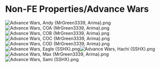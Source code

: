 # Non-FE Properties/Advance Wars

![Advance Wars, Andy {MrGreen3339, Arima}.png](https://raw.githubusercontent.com/Klokinator/FE-Repo/main/Portrait%20Repository/Non-FE%20Properties/Advance%20Wars/Advance%20Wars,%20Andy%20(MrGreen3339,%20Arima).png "Advance Wars, Andy {MrGreen3339, Arima}.png")![Advance Wars, COA {MrGreen3339, Arima}.png](https://raw.githubusercontent.com/Klokinator/FE-Repo/main/Portrait%20Repository/Non-FE%20Properties/Advance%20Wars/Advance%20Wars,%20COA%20(MrGreen3339,%20Arima).png "Advance Wars, COA {MrGreen3339, Arima}.png")![Advance Wars, COB {MrGreen3339, Arima}.png](https://raw.githubusercontent.com/Klokinator/FE-Repo/main/Portrait%20Repository/Non-FE%20Properties/Advance%20Wars/Advance%20Wars,%20COB%20(MrGreen3339,%20Arima).png "Advance Wars, COB {MrGreen3339, Arima}.png")![Advance Wars, COC {MrGreen3339, Arima}.png](https://raw.githubusercontent.com/Klokinator/FE-Repo/main/Portrait%20Repository/Non-FE%20Properties/Advance%20Wars/Advance%20Wars,%20COC%20(MrGreen3339,%20Arima).png "Advance Wars, COC {MrGreen3339, Arima}.png")![Advance Wars, COD {MrGreen3339, Arima}.png](https://raw.githubusercontent.com/Klokinator/FE-Repo/main/Portrait%20Repository/Non-FE%20Properties/Advance%20Wars/Advance%20Wars,%20COD%20(MrGreen3339,%20Arima).png "Advance Wars, COD {MrGreen3339, Arima}.png")![Advance Wars, Eagle {SSHX}.png](https://raw.githubusercontent.com/Klokinator/FE-Repo/main/Portrait%20Repository/Non-FE%20Properties/Advance%20Wars/Advance%20Wars,%20Eagle%20(SSHX).png "Advance Wars, Eagle {SSHX}.png")![Advance Wars, Hachi {SSHX}.png](https://raw.githubusercontent.com/Klokinator/FE-Repo/main/Portrait%20Repository/Non-FE%20Properties/Advance%20Wars/Advance%20Wars,%20Hachi%20(SSHX).png "Advance Wars, Hachi {SSHX}.png")![Advance Wars, Max {MrGreen3339, Arima}.png](https://raw.githubusercontent.com/Klokinator/FE-Repo/main/Portrait%20Repository/Non-FE%20Properties/Advance%20Wars/Advance%20Wars,%20Max%20(MrGreen3339,%20Arima).png "Advance Wars, Max {MrGreen3339, Arima}.png")![Advance Wars, Sami {SSHX}.png](https://raw.githubusercontent.com/Klokinator/FE-Repo/main/Portrait%20Repository/Non-FE%20Properties/Advance%20Wars/Advance%20Wars,%20Sami%20(SSHX).png "Advance Wars, Sami {SSHX}.png")